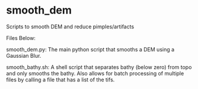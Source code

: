 # smooth_dem
Scripts to smooth DEM and reduce pimples/artifacts

Files Below:

smooth_dem.py: The main python script that smooths a DEM using a Gaussian Blur.

smooth_bathy.sh: A shell script that separates bathy (below zero) from topo and only smooths the bathy. Also allows for batch processing of multiple files by calling a file that has a list of the tifs.

